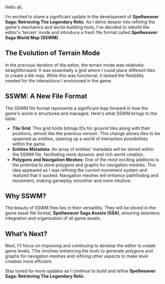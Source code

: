 Hello all,

I’m excited to share a significant update in the development of **Spellweaver Saga: Retrieving The Legendary Relic**. 
As I delve deeper into refining the game's mechanics and world-building tools, I've decided to rebuild the editor's 'terrain' 
mode and introduce a fresh file format called **Spellweaver Saga World Map (SSWM)**.

## The Evolution of Terrain Mode

In the previous iteration of the editor, the terrain mode was relatively straightforward. It was essentially a grid where I 
could place different tiles to create a tile map. While this was functional, it lacked the flexibility needed for the 
interactions I envisioned in the game.

## SSWM: A New File Format

The SSWM file format represents a significant leap forward in how the game's world is structured and managed. Here's what SSWM brings to the table:

- **Tile Grid**: This grid holds bitmap IDs for ground tiles along with their positions, almost like the previous version. 
  This change allows tiles to be spawned as entities, opening up a world of interaction possibilities within the game.
- **Entities Metadata**: An array of entities' metadata will be stored within the SSWM file, facilitating more dynamic and rich world creation.
- **Polygons and Navigation Meshes**: One of the most exciting additions is the potential to store polygons and graphs for navigation meshes. 
  This idea appeared as I was refining the current movement system and realized that it sucked. Navigation meshes will enhance pathfinding and 
  movement, making gameplay smoother and more intuitive.

## Why SSWM?

The beauty of SSWM files lies in their versatility. They will be stored in the game asset file format, **Spellweaver Saga Assets (SSA)**, 
ensuring seamless integration and organization of all game assets.

## What’s Next?

Next, I’ll focus on improving and continuing to develop the editor to create game levels. This involves enhancing the tools to generate polygons 
and graphs for navigation meshes and refining other aspects to make level creation more efficient.

Stay tuned for more updates as I continue to build and refine **Spellweaver Saga: Retrieving The Legendary Relic**. 
